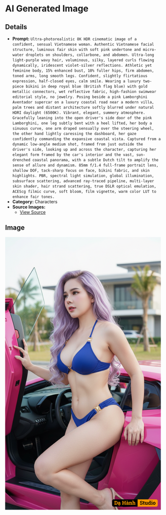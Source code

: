 # AI Generated Image

## Details
- **Prompt:** `Ultra-photorealistic 8K HDR cinematic image of a confident, sensual Vietnamese woman. Authentic Vietnamese facial structure, luminous fair skin with soft pink undertone and micro-water droplets on shoulders, collarbone, and abdomen. Ultra-long light-purple wavy hair, voluminous, silky, layered curls flowing dynamically, iridescent violet-silver reflections. Athletic yet feminine body, 15% enhanced bust, 10% fuller hips, firm abdomen, toned arms, long smooth legs. Confident, slightly flirtatious expression, half-closed eyes, calm smile. Wearing a luxury two-piece bikini in deep royal blue (British flag blue) with gold metallic connectors, wet reflective fabric, high-fashion swimwear editorial style, no jewelry. Posing beside a pink Lamborghini Aventador supercar on a luxury coastal road near a modern villa, palm trees and distant architecture softly blurred under natural HDRI daylight (6500K). Vibrant, elegant, summery atmosphere. Gracefully leaning into the open driver's side door of the pink Lamborghini, one leg subtly bent with a heel lifted, her body a sinuous curve, one arm draped sensually over the steering wheel, the other hand lightly caressing the dashboard, her gaze confidently commanding the expansive coastal vista. Captured from a dynamic low-angle medium shot, framed from just outside the driver's side, looking up and across the character, capturing her elegant form framed by the car's interior and the vast, sun-drenched coastal panorama, with a subtle Dutch tilt to amplify the sense of allure and dynamism. 85mm f/1.4 full-frame portrait lens, shallow DOF, tack-sharp focus on face, bikini fabric, and skin highlights. PBR, spectral light simulation, global illumination, subsurface scattering, advanced ray-traced pipeline, multi-layer skin shader, hair strand scattering, true DSLR optical emulation, ACEScg filmic curve, soft bloom, film vignette, warm color LUT to enhance fair tones.`
- **Category:** Characters
- **Source Images:**
  - [View Source](https://raw.githubusercontent.com/lenzcomvth/Somethings/main/Models/Female/Female.png)

## Image
![AI Generated Image](./image-2025-10-24T20-37-33-557Z-964sm.png)